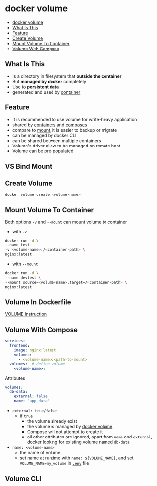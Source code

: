 # docker volume

* [docker volume](#docker-volume)
* [What Is This](#what-is-this)
* [Feature](#feature)
* [Create Volume](#create-volume)
* [Mount Volume To Container](#mount-volume-to-container)
* [Volume With Compose](#volume-with-compose)

## What Is This
- Is a directory in filesystem that **outside the container**
- But **managed by docker** completely
- Use to **persistent data**
- generated and used by [container](docker-container)

## Feature

- It is recommended to use volume for write-heavy application
- shared by [containers](docker-glossary.md#container) and [composes](docker-compose.md)
- compare to [mount](docker-bind-mounts.md), it is easier to backup or migrate
- can be managed by docker CLI
- can be shared between multiple containers
- Volume's driver allow to be managed on remote host
- Volume can be pre-populated

## VS Bind Mount


## Create Volume

```sh
docker volume create <volume-name>
```

## Mount Volume To Container

Both options `-v` and `--mount` can mount volume to container

- with `-v`

```sh
docker run -d \
--name test
-v <volume-name>:/<container-path> \
nginx:latest
```

- with `--mount`

```sh
docker run -d \
--name devtest \
--mount source=<volume-name>,target=/<container-path> \
nginx:latest
```

## Volume In Dockerfile

[VOLUME Instruction](dockerfile-instructions.md#volume)

## Volume With Compose

```yaml
services:
  frontend:
    image: nginx:latest
    volumes:
      - <volume-name>:<path-to-mount>
  volumes:  # define volume
    <volume-name>:
```

Attributes

```yml
volumes:
  db-data:
    external: false  
    name: "app-data"
```

- `external: true/false`
  - if `true`
    - the volume already exist 
    - the volume is managed by [docker volume](docker-command-line-interface.md#docker-volume)
    - Compose will not attempt to create it
    - all other attributes are ignored, apart from `name` and `external`, docker looking for existing volume named `db-data`
- `name: <volume-name>`
  - the name of volume
  - set name at runtime with `name: ${VOLUME_NAME}`, and set `VOLUME_NAME=my_volume` in [`.env`](nodejs-dotenv-file.md) file

## Volume CLI

